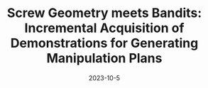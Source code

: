 ---
title: "Screw Geometry meets Bandits: Incremental Acquisition of Demonstrations for Generating Manipulation Plans"
collection: publications
permalink: /publication/Self_Evaluation_IROS_2023
# excerpt: 'This paper is about fixing template issue #693.'
date: 2023-10-5
venue: 'Late Breaking Results Poster, Manipulation and Grasping Session, IROS'
paperurl: 'https://drive.google.com/file/d/1qAN6sEGuUgwkEd2eEJ1wCLNVLtFz1Vd0/view?usp=drive_link'
citation: 'D. Das, A. Patankar, N. Chakraborty, C.R. Ramakrishnan and I.V. Ramakrishnan. Screw Geometry meets Bandits: Incremental Acquisition of Demonstrations for Generating Manipulation Plans. Late Breaking Results Poster, Manipulation and Grasping Session, <i>IEEE/RSJ International Conference on Intelligent Robots and Systems (IROS)</i> 2023.'
---